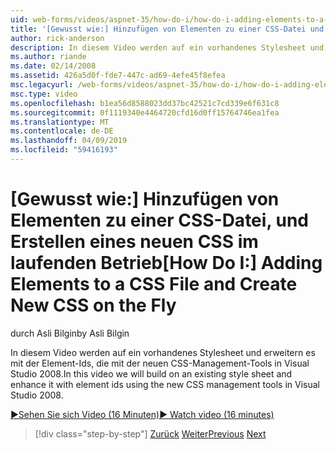 ```yaml
---
uid: web-forms/videos/aspnet-35/how-do-i/how-do-i-adding-elements-to-a-css-file-and-create-new-css-on-the-fly
title: '[Gewusst wie:] Hinzufügen von Elementen zu einer CSS-Datei und Erstellen eines neuen CSS dynamisch | Microsoft-Dokumentation'
author: rick-anderson
description: In diesem Video werden auf ein vorhandenes Stylesheet und erweitern es mit der Element-Ids, die mit der neuen CSS-Management-Tools in Visual Studio 2008.
ms.author: riande
ms.date: 02/14/2008
ms.assetid: 426a5d0f-fde7-447c-ad69-4efe45f8efea
msc.legacyurl: /web-forms/videos/aspnet-35/how-do-i/how-do-i-adding-elements-to-a-css-file-and-create-new-css-on-the-fly
msc.type: video
ms.openlocfilehash: b1ea56d8588023dd37bc42521c7cd339e6f631c8
ms.sourcegitcommit: 0f1119340e4464720cfd16d0ff15764746ea1fea
ms.translationtype: MT
ms.contentlocale: de-DE
ms.lasthandoff: 04/09/2019
ms.locfileid: "59416193"
---
```

# <a name="how-do-i-adding-elements-to-a-css-file-and-create-new-css-on-the-fly"></a><span data-ttu-id="971b3-103">[Gewusst wie:] Hinzufügen von Elementen zu einer CSS-Datei, und Erstellen eines neuen CSS im laufenden Betrieb</span><span class="sxs-lookup"><span data-stu-id="971b3-103">[How Do I:] Adding Elements to a CSS File and Create New CSS on the Fly</span></span>

<span data-ttu-id="971b3-104">durch Asli Bilgin</span><span class="sxs-lookup"><span data-stu-id="971b3-104">by Asli Bilgin</span></span>

<span data-ttu-id="971b3-105">In diesem Video werden auf ein vorhandenes Stylesheet und erweitern es mit der Element-Ids, die mit der neuen CSS-Management-Tools in Visual Studio 2008.</span><span class="sxs-lookup"><span data-stu-id="971b3-105">In this video we will build on an existing style sheet and enhance it with element ids using the new CSS management tools in Visual Studio 2008.</span></span>

[<span data-ttu-id="971b3-106">&#9654;Sehen Sie sich Video (16 Minuten)</span><span class="sxs-lookup"><span data-stu-id="971b3-106">&#9654; Watch video (16 minutes)</span></span>](https://channel9.msdn.com/Blogs/ASP-NET-Site-Videos/how-do-i-adding-elements-to-a-css-file-and-create-new-css-on-the-fly)

> [!div class="step-by-step"]
> <span data-ttu-id="971b3-107">[Zurück](how-do-i-working-with-visual-studio-2008-net-framework.md)
> [Weiter](how-do-i-advance-cascading-style-sheet-features-and-management.md)</span><span class="sxs-lookup"><span data-stu-id="971b3-107">[Previous](how-do-i-working-with-visual-studio-2008-net-framework.md)
[Next](how-do-i-advance-cascading-style-sheet-features-and-management.md)</span></span>
